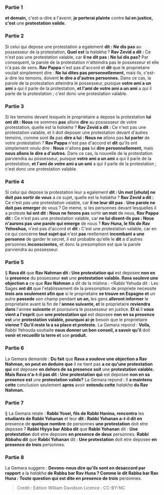 
### Partie 1
<b>et demain,</b> c'est-a-dire a l'avenir, <b>je porterai plainte</b> contre <b>lui en justice, c'est</b> une <b>protestation valide.</b>

### Partie 2
Si celui qui depose une protestation a egalement <b>dit : Ne dis pas</b> au possesseur de la protestation, <b>Quel est</b> la <i>halakha</i> ? <b>Rav Zevid a dit :</b> Ce n'est pas une protestation valable, car <b>il ne dit pas : Ne lui dis pas?</b> Par consequent, la parole de la protestation n'atteindra pas le possesseur et elle n'a pas de sens. <b>Rav Pappa</b> n'est pas d'accord et <b>dit</b> que le proprietaire voulait simplement dire : <b>Ne lui dites pas personnellement,</b> mais ils, c'est-a-dire les temoins, doivent <b>le dire a d'autres personnes.</b> Dans ce cas, la parole de la protestation atteindra le possesseur, puisque <b>votre ami a un ami</b> a qui il parle de la protestation, <b>et l'ami de votre ami a un ami</b> a qui il parle de la protestation ; c'est donc une protestation valable.

### Partie 3
Si les temoins devant lesquels le proprietaire a depose la protestation <b>lui ont dit : Nous</b> ne sommes <b>pas</b> allons <b>dire</b> au possesseur de votre protestation, quelle est la <i>halakha</i> ? <b>Rav Zevid a dit :</b> Ce n'est pas une protestation valable, et il doit deposer une protestation devant d'autres temoins, comme sont <b>ils</b> pas <b>dire a lui : Nous ne</b> allons pas <b>lui parler</b> de votre protestation ? <b>Rav Pappa</b> n'est pas d'accord et <b>dit</b> qu'ils ont simplement voulu dire : <b>Nous</b> n'allons <b>pas</b> lui <b>dire personnellement,</b> mais <b>nous allons</b> <b>le dire a d'autres.</b> Dans ce cas, la nouvelle de la protestation parviendra au possesseur, puisque <b>votre ami a un ami</b> a qui il parle de la protestation, <b>et l'ami de votre ami a un ami</b> a qui il parle de la protestation ; c'est donc une protestation valable.

### Partie 4
Si celui qui depose la protestation leur a egalement <b>dit : Un mot [<i>shuta</i>] ne doit pas sortir de vous</b> a ce sujet, quelle est la <i>halakha</i> ? <b>Rav Zevid a dit :</b> Ce n'est pas une protestation valable, car <b>il ne leur dit pas</b> : <b>Une parole ne doit pas emerger</b> de vous ? De meme, si les personnes devant lesquelles il a proteste <b>lui ont dit : Nous ne ferons pas</b> sortir <b>un mot</b> de nous, <b>Rav Pappa dit :</b> Ce n'est pas une protestation valable, car <b>ne lui disent-ils pas : Nous n'aurons pas</b> <b>une parole qui emerge</b> de nous ? <b>Rav Huna, le fils de Rav Yehoshua,</b> n'est pas d'accord et <b>dit :</b> C'est une protestation valable, car en ce qui concerne <b>tout sujet qui</b> n'est <b>pas</b> reellement <b>incombant a une personne</b> de garder le secret, il est probable qu'elle le <b>dit</b> a d'autres personnes <b>inconscientes,</b> et donc la presomption est que la parole parviendra au possesseur.

### Partie 5
§ <b>Rava dit</b> que <b>Rav Nahman dit : Une protestation qui</b> est deposee <b>non en</b> la <b>presence</b> du possesseur <b>est</b> une <b>protestation valable. Rava souleve une objection a</b> ce que <b>Rav Nahman</b> a dit de la mishna : <Rabbi Yehuda dit : </b> Les Sages <b>ont dit</b> que l'etablissement de la presomption de propriete necessite <b>trois ans seulement afin que</b> si le proprietaire <b>se trouve en Espagne et</b> un autre <b>possede</b> son champ pendant <b>un an, </b> les gens <b>alleront informer</b> le proprietaire avant la fin de l'<b>annee suivante, et</b> le proprietaire <b>reviendra</b> <b>dans</b> l'annee <b>suivante</b> et poursuivra le possesseur en justice. <b>Et si</b> il <b>vous vient a l'esprit</b> que <b>une protestation qui</b> est deposee <b>non en sa presence est</b> une <b>protestation valable, pourquoi ai-je</b> besoin que le proprietaire <b>vienne ? Qu'il reste la a sa place et proteste.</b> La Gemara repond : <b>Voila,</b> Rabbi Yehouda souhaite <b>nous donner un bon conseil, a savoir qu'il</b> doit <b>venir et recueillir la terre et</b> son <b>produit.</b>

### Partie 6
La Gemara demande : <b>Du fait</b> que <b>Rava a souleve une objection a Rav Nahman, on peut en deduire que</b> il ne tient pas <b>a ce qu'une protestation qui</b> est deposee <b>en dehors de sa presence soit</b> une <b>protestation valable. Mais Rava n'a-t-il pas dit : Une protestation qui</b> est deposee <b>non en sa presence est</b> une <b>protestation valide?</b> La Gemara repond : Il <b>a maintenu cette</b> conclusion seulement <b>apres</b> avoir <b>entendu cette</b> <i>halakha</i> <b>du Rav Nahman.</b>

### Partie 7
§ La Gemara relate : <b>Rabbi Yosei, fils de Rabbi Hanina, rencontra</b> les <b>etudiants de Rabbi Yohanan</b> et leur <b>dit : Rabbi Yohanan a-t-il dit en</b> presence de <b>quelque nombre</b> de personnes <b>une protestation</b> doit etre deposee ? <b>Rabbi Hiyya bar Abba dit</b> que <b>Rabbi Yohanan</b> dit : <b>Une protestation</b> doit etre deposee <b>en presence de deux</b> personnes. <b>Rabbi Abbahu dit</b> que <b>Rabbi Yohanan</b> dit : <b>Une protestation</b> doit etre deposee <b>en presence de trois</b> personnes.

### Partie 8
La Gemara suggere : <b>Devons-nous dire qu'ils sont en desaccord par rapport</b> a la <i>halakha</i> <b>de Rabba bar Rav Huna ? Comme le dit Rabba bar Rav Huna : Toute question qui est dite en presence de trois</b> personnes.

>Credit : Edition William Davidson
>Licence : CC-BY-NC